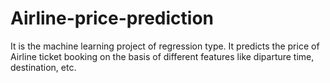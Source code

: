 # Airline-price-prediction
It is the machine learning project of regression type. It predicts the price of Airline ticket booking on the basis of different features like diparture time, destination, etc.
